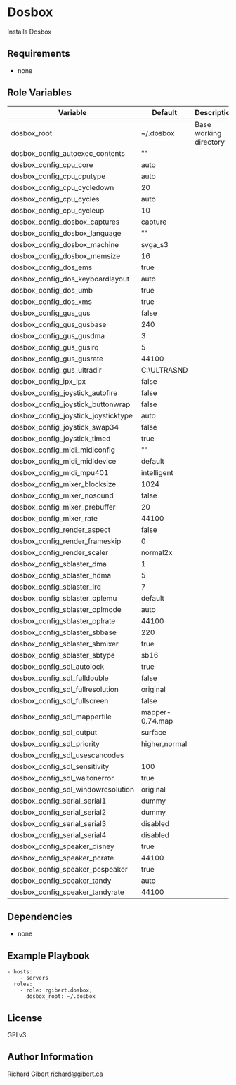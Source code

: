 # Dosbox

Installs Dosbox

## Requirements

- none

## Role Variables

| Variable | Default | Description |
|----------|---------|-------------|
| dosbox_root | ~/.dosbox | Base working directory |
| dosbox_config_autoexec_contents | "" | |
| dosbox_config_cpu_core | auto | |
| dosbox_config_cpu_cputype | auto | |
| dosbox_config_cpu_cycledown | 20 | |
| dosbox_config_cpu_cycles | auto | |
| dosbox_config_cpu_cycleup | 10 | |
| dosbox_config_dosbox_captures | capture | |
| dosbox_config_dosbox_language | "" | |
| dosbox_config_dosbox_machine | svga_s3 | |
| dosbox_config_dosbox_memsize | 16 | |
| dosbox_config_dos_ems | true | |
| dosbox_config_dos_keyboardlayout | auto | |
| dosbox_config_dos_umb | true | |
| dosbox_config_dos_xms | true | |
| dosbox_config_gus_gus | false | |
| dosbox_config_gus_gusbase | 240 | |
| dosbox_config_gus_gusdma | 3 | |
| dosbox_config_gus_gusirq | 5 | |
| dosbox_config_gus_gusrate | 44100 | |
| dosbox_config_gus_ultradir | C:\ULTRASND | |
| dosbox_config_ipx_ipx | false | |
| dosbox_config_joystick_autofire | false | |
| dosbox_config_joystick_buttonwrap | false | |
| dosbox_config_joystick_joysticktype | auto | |
| dosbox_config_joystick_swap34 | false | |
| dosbox_config_joystick_timed | true | |
| dosbox_config_midi_midiconfig | "" | |
| dosbox_config_midi_mididevice | default | |
| dosbox_config_midi_mpu401 | intelligent | |
| dosbox_config_mixer_blocksize | 1024 | |
| dosbox_config_mixer_nosound | false | |
| dosbox_config_mixer_prebuffer | 20 | |
| dosbox_config_mixer_rate | 44100 | |
| dosbox_config_render_aspect | false | |
| dosbox_config_render_frameskip | 0 | |
| dosbox_config_render_scaler | normal2x | |
| dosbox_config_sblaster_dma | 1 | |
| dosbox_config_sblaster_hdma | 5 | |
| dosbox_config_sblaster_irq | 7 | |
| dosbox_config_sblaster_oplemu | default | |
| dosbox_config_sblaster_oplmode | auto | |
| dosbox_config_sblaster_oplrate | 44100 | |
| dosbox_config_sblaster_sbbase | 220 | |
| dosbox_config_sblaster_sbmixer | true | |
| dosbox_config_sblaster_sbtype | sb16 | |
| dosbox_config_sdl_autolock | true | |
| dosbox_config_sdl_fulldouble | false | |
| dosbox_config_sdl_fullresolution | original | |
| dosbox_config_sdl_fullscreen | false | |
| dosbox_config_sdl_mapperfile | mapper-0.74.map | |
| dosbox_config_sdl_output | surface | |
| dosbox_config_sdl_priority | higher,normal | |
| dosbox_config_sdl_usescancodes | | |
| dosbox_config_sdl_sensitivity | 100 | |
| dosbox_config_sdl_waitonerror | true | |
| dosbox_config_sdl_windowresolution | original | |
| dosbox_config_serial_serial1 | dummy | |
| dosbox_config_serial_serial2 | dummy | |
| dosbox_config_serial_serial3 | disabled | |
| dosbox_config_serial_serial4 | disabled | |
| dosbox_config_speaker_disney | true | |
| dosbox_config_speaker_pcrate | 44100 | |
| dosbox_config_speaker_pcspeaker | true | |
| dosbox_config_speaker_tandy | auto | |
| dosbox_config_speaker_tandyrate | 44100 | |

## Dependencies

- none

## Example Playbook

```
- hosts:
    - servers
  roles:
    - role: rgibert.dosbox,
      dosbox_root: ~/.dosbox
```

## License

GPLv3

## Author Information

Richard Gibert <richard@gibert.ca>
